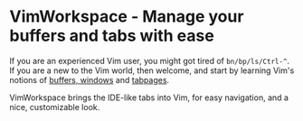 # VimWorkspace - Manage your buffers and tabs with ease

If you are an experienced Vim user, you might got tired of `bn/bp/ls/Ctrl-^`. If
you are a new to the Vim world, then welcome, and start by learning Vim's
notions of [buffers, windows](http://vimdoc.sourceforge.net/htmldoc/windows.html)
and [tabpages](http://vimdoc.sourceforge.net/htmldoc/tabpage.html).

VimWorkspace brings the IDE-like tabs into Vim, for easy navigation, and a nice,
customizable look.

